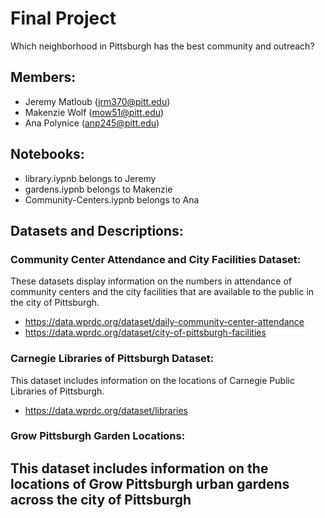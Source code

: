 # Final Project
Which neighborhood in Pittsburgh has the best community and outreach?

## Members:
- Jeremy Matloub (jrm370@pitt.edu)
- Makenzie Wolf (mow51@pitt.edu) 
- Ana Polynice (anp245@pitt.edu)

## Notebooks:
- library.iypnb belongs to Jeremy
- gardens.iypnb belongs to Makenzie
- Community-Centers.iypnb belongs to Ana

## Datasets and Descriptions:

### Community Center Attendance and City Facilities Dataset:
These datasets display information on the numbers in attendance of community centers and the city facilities that are available to the public in the city of Pittsburgh.
- https://data.wprdc.org/dataset/daily-community-center-attendance
- https://data.wprdc.org/dataset/city-of-pittsburgh-facilities

### Carnegie Libraries of Pittsburgh Dataset:
This dataset includes information on the locations of Carnegie Public Libraries of Pittsburgh.
- https://data.wprdc.org/dataset/libraries

### Grow Pittsburgh Garden Locations:
This dataset includes information on the locations of Grow Pittsburgh urban gardens across the city of Pittsburgh 
- 